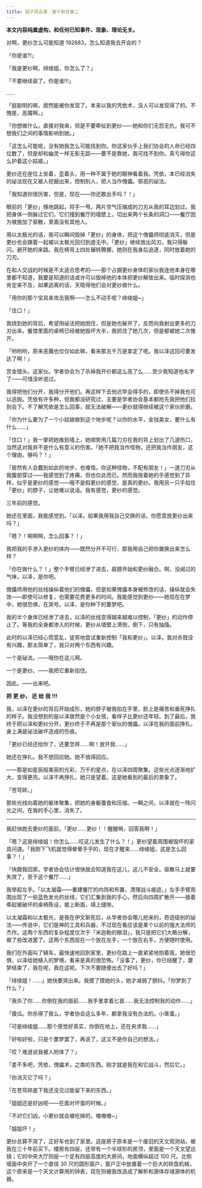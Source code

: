 ```yaml
---
title: 函子风云录：奥千秋往事二
---
```


**本文内容纯属虚构，和任何已知事件、现象、理论无关。**

对啊，更纱怎么可能知道 192883，怎么知道我去开会的？

「你是谁?!」

「我是更纱啊，绯绫姐，你怎么了？」

「不要继续装了。你是谁!!!」

……

「挺聪明的嘛，居然能被你发现了。本来以我的凭依术，没人可以发现得了的。不愧是，恶魔啊。」

「你想做什么，直接对我来，但是不要牵扯到更纱——她和你们无怨无仇，我可不想我们之间的事情影响到她。」

「这怎么可能呢，没有她我怎么可能找到你。你这家伙手上我们协会的人命已经四位数了，但是却和幽灵一样无影无踪——要不是靠她，我可找不到你。真亏得你这么护着这小姑娘。」

更纱还在座位上坐着，歪着头，用一种不属于她的眼神看着我。凭依，本已经消失的祕法现在又被人挖掘出来，控制别人，把人当作傀儡。邪恶的祕法。

「我知道你很厉害，但是，现在——你还敢出手吗？！」

眼前的「更纱」倏地跳起，将手一甩，两片空气压缩成的刀刃从我的耳边划过。我把身体一侧躲过它们，它们撞到餐厅的墙壁上，切出来两个长条的洞口——餐厅因为被施加了驱散，里面没有其他人。

用以太极光的话，我可以瞬间毁掉「更纱」的身体，把这个傀儡师彻底消灭，但是更纱也会跟着一起被以太极光回归到虚无中。「更纱」继续放出风刃，我只得躲闪，避开她的来路。我在椅背上四处辗转腾挪，她则在我身后追逐，同时放着她的刀刃。

在和人交战的时候是不太适合思考的——那个占据更纱身体的家伙我连他本身在哪里都不知道，我要是知道的话或许可以毁掉他的本体把更纱解放出来。临时探测也肯定来不及，如果逃离的话，天晓得他们会对更纱做什么。

「用你的那个宝具来攻击我啊——怎么不动手呢？绯绫姐~」

「住口！」

我绕到她的背后，希望用祕法把她困住，但是她也躲开了，反而向我射出更多的刀刃出来。餐馆里面的桌椅已经被她毁坏大半，我抓住了她几次，但是都被她二次推开。

「哟哟哟，原来恶魔也仅仅如此嘛，看来那五千万是拿定了呢。我以泽这回可要发达了啊！」

赏金猎头。这家伙。学者协会为了杀掉我开价都这么高了么……至少我知道他名字了——可惜没听说过。

我得把他们分开，我得分开他们。再这样下去他迟早会得手的，即使杀不掉我也可以逃脱。凭依有许多种，但我都没研究过，主要是学者协会基本都抢先我把他们拉到会下。不了解凭依是怎么回事，就无法破解——更纱就得继续被这个家伙折磨。

「你为什么要为了一个小姑娘做到这个地步呢？以你的水平，金钱美女，要什么有什么……」

「住口！」我一掌把她推到墙上，她顺势用几篇刀刃在我的背上划出了几道伤口，当然这对我并不是什么有意义的伤害。「她不把我当作怪物，还把我当作朋友，这个理由，够吗？！」

「居然有人会蠢到如此的地步，也难怪。你这种怪物，不配有朋友！」一道刀刃从我腹部穿过——我感觉到了疼痛，但也仅此而已。然而我按着她的手感觉到了异样。似乎是更纱的感觉——哦不是假更纱的感觉，是真的更纱。我用另一只手掐住「更纱」的脖子，让她难以说话。我有感觉，更纱的感觉。

三年前的感觉。

她还在里面，我能感觉到。「以泽。如果我用我自己交换的话，你愿意放更纱出来吗？」

「嗯？！啊啊啊，怎么回事？！」

我把我的手渗入更纱的体内——既然分开不可行，那我用自己把你置换出来怎么样？

「你在做什么？！」整个手臂已经渗了进去，肩膀开始和更纱融合。啊，没闻过的气味，以泽，是你吧。

傀儡师用他的丝线操纵着他们的傀儡，但是如果傀儡本身被修改的话，操纵就会失效——即使可以修复，也需要花费更多的时间。我能感觉到更纱——她现在在梦中，她很恐惧，在哭号。以泽，是你种下的噩梦吧。

我的半个身体已经渗了进去，以泽的丝线变得越来越难以控制，「更纱」的动作停止了。等我的全身都渗入的时候，更纱从墙壁上滑倒，倒下，只有抽搐。

此时的以泽已经心慌意乱，徒劳地尝试重新控制「我和更纱」。以泽。我对杀戮没有兴趣，那太简单了，我只对两个东西有兴趣。

一个是祕法。——哦你在这儿啊。

一个是更纱。——我把它重新掐住。

因此。——出来吧。

**把**
**更**
**纱，**
**还**
**给**
**我**
**!!!**

我，以泽在更纱的背后开始成形，她的脖子被我掐在手里，脸上是痛苦和垂死挣扎的样子。我没想到的是以泽居然是个小女孩，看样子比更纱还年轻。到了最后，我终于把以泽和更纱分开，更纱终于不再是那个家伙的傀儡。以泽在我的面前挣扎，身上满是祕法破坏造成的伤痕。

「更纱已经还给你了，还要怎样……啊！放开我……」

她还在挣扎。我不想回应她。她不值得回应。

——那是如星辰般美丽的光彩，万千的星点，在以泽四周聚集。这些光点逐渐地扩大，变得更亮。以泽不再挣扎，她只是望着。这是她看到的最后的景象了。

「苍穹碎。」

那些光线向着她的躯体聚集，把她的身躯蚕食和压缩。一瞬之间，以泽就在一阵闪光之间，在我的手心里，消失了。

---

我赶快跑去更纱的面前。「更纱……更纱！！醒醒啊，回答我啊！」

「嗯？这是绯绫姐！你怎么……哎这儿发生了什么？！」更纱望着周围被毁坏的家具问道。「我刚下飞机就觉得晕晕乎乎的，现在才醒来……绯绫姐，这是怎么回事？！」

「快跟我回家。学者协会估计很快就会知道我在这儿，这儿不安全。驱散马上就要失效了，至于这个餐厅……」

我举起左手。「以太凝霜——重建餐厅的内饰和布置，清理战斗痕迹。」左手手臂周围出现了一些蓝色发光的丝线，它们汇集到我的手心，然后向四周扩散开——接着牵起被破坏的桌椅陈设，接上断面，填上缝隙。

以太凝霜和以太极光，是我在伊文斯死后，从学者协会哪儿抢来的，奇迹级别的祕法——传说中，它们是神的工具和兵器，不过现在看应该是某个以前的强大法师的杰作。这两个东西的复杂程度仅次于「米迦勒的眼泪」，我只是把它们大略分解，做了些改进罢了。这两个东西现在一个放在左手，一个放在右手，方便随时使用。

我们在外面叫了辆车，最快速地回到家里，更纱在路上一直紧紧地抱着我，她很恐惧，以泽给她植入的梦境，看来是真的很恐怖。「没事了，更纱，你已经醒了，噩梦结束了，我在呢，我在这呢。下次不要随便出去了好吗？」

「绯绫姐！……」她快要哭出来。我摸了摸她的头，她才减弱了颤抖。「你梦到了什么？」

「我杀了你……你倒在我的面前……我手里拿着匕首……我无法控制我的动作……」

「傻瓜。你杀得了我么，学者协会这么多年，都拿我没有办法的。小笨蛋。」

「可是绯绫姐……那个感觉好真实，你倒在地上，还在央求我……」

「好啦好啦，只是个噩梦罢了，再说了，这又不是你自己的想法。」

「哎？难道说我被人附体了？」

「差不多吧，凭依，傀儡术，之类的东西。刚才就是我在和它战斗，然后它。」

「你消灭它了吗？」

「在苍穹碎底下我还没见过能留下来的东西。」

「姐姐还是好凶呢——在面对坏蛋的时候。」

「不对它们凶，小更纱就会被吃掉的，嗷嗷嗷~」

「姐姐坏！」

更纱总算不哭了，正好车也到了家里。这座房子原本是一个废旧的天文观测站，被我在三十年前买下。楼房有四层，还带有一个半球形的房顶，里面是一个天文望远镜；它的中央大厅则是一个足有四层高度的大房间，地面横纵超过 100 尺。北侧墙面中央开了一个直径 30 尺的圆形窗户，窗户正中放置着一个巨大的转盘机械，这个原来是一个天文计算用的钟表，现在则被我改造成了解析和源体存储源体的机器。